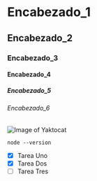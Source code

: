# Encabezado_1
## Encabezado_2
### Encabezado_3
#### Encabezado_4
##### Encabezado_5
###### Encabezado_6


![Image of Yaktocat](https://octodex.github.com/images/yaktocat.png)


```
node --version
```


- [x] Tarea Uno
- [x] Tarea Dos
- [ ] Tarea Tres
